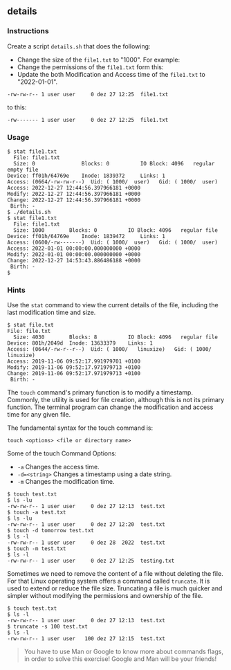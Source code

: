 ## details

### Instructions

Create a script `details.sh` that does the following:

- Change the size of the `file1.txt` to "1000". For example:
- Change the permissions of the `file1.txt` form this:
- Update the both Modification and Access time of the `file1.txt` to "2022-01-01".

`-rw-rw-r-- 1 user user     0 dez 27 12:25  file1.txt`

to this:

`-rw------- 1 user user     0 dez 27 12:25  file1.txt`

### Usage

```console
$ stat file1.txt
  File: file1.txt
  Size: 0               Blocks: 0          IO Block: 4096   regular empty file
Device: ff01h/64769e    Inode: 1839372     Links: 1
Access: (0664/-rw-rw-r--)  Uid: ( 1000/  user)   Gid: ( 1000/  user)
Access: 2022-12-27 12:44:56.397966181 +0000
Modify: 2022-12-27 12:44:56.397966181 +0000
Change: 2022-12-27 12:44:56.397966181 +0000
 Birth: -
$ ./details.sh
$ stat file1.txt
  File: file1.txt
  Size: 1000      	Blocks: 0          IO Block: 4096   regular file
Device: ff01h/64769e	Inode: 1839472     Links: 1
Access: (0600/-rw-------)  Uid: ( 1000/  user)   Gid: ( 1000/  user)
Access: 2022-01-01 00:00:00.000000000 +0000
Modify: 2022-01-01 00:00:00.000000000 +0000
Change: 2022-12-27 14:53:43.886486188 +0000
 Birth: -
$
```

### Hints

Use the `stat` command to view the current details of the file, including the last modification time and size.

```console
$ stat file.txt
File: file.txt
  Size: 4030      	Blocks: 8          IO Block: 4096   regular file
Device: 801h/2049d	Inode: 13633379    Links: 1
Access: (0644/-rw-r--r--)  Uid: ( 1000/   linuxize)   Gid: ( 1000/   linuxize)
Access: 2019-11-06 09:52:17.991979701 +0100
Modify: 2019-11-06 09:52:17.971979713 +0100
Change: 2019-11-06 09:52:17.971979713 +0100
 Birth: -
```

The `touch` command's primary function is to modify a timestamp. Commonly, the utility is used for file creation, although this is not its primary function. The terminal program can change the modification and access time for any given file.

The fundamental syntax for the touch command is:

`touch <options> <file or directory name>`

Some of the touch Command Options:

- `-a` Changes the access time.
- `-d=<string>` Changes a timestamp using a date string.
- `-m` Changes the modification time.

```console
$ touch test.txt
$ ls -lu
-rw-rw-r-- 1 user user     0 dez 27 12:13  test.txt
$ touch -a test.txt
$ ls -lu
-rw-rw-r-- 1 user user     0 dez 27 12:20  test.txt
$ touch -d tomorrow test.txt
$ ls -l
-rw-rw-r-- 1 user user     0 dez 28  2022  test.txt
$ touch -m test.txt
$ ls -l
-rw-rw-r-- 1 user user     0 dez 27 12:25  testing.txt
```

Sometimes we need to remove the content of a file without deleting the file. For that Linux operating system offers a command called `truncate`. It is used to extend or reduce the file size. Truncating a file is much quicker and simpler without modifying the permissions and ownership of the file.

```console
$ touch test.txt
$ ls -l
-rw-rw-r-- 1 user user     0 dez 27 12:13  test.txt
$ truncate -s 100 test.txt
$ ls -l
-rw-rw-r-- 1 user user   100 dez 27 12:15  test.txt
```

> You have to use Man or Google to know more about commands flags, in order to solve this exercise!
> Google and Man will be your friends!
